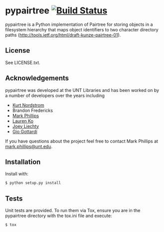 # pypairtree [![Build Status](https://github.com/unt-libraries/pypairtree/actions/workflows/test.yml/badge.svg?branch=master)](https://github.com/unt-libraries/pypairtree/actions)

pypairtree is a Python implementation of Pairtree for storing objects
in a filesystem hierarchy that maps object identifiers to two character
directory paths (http://tools.ietf.org/html/draft-kunze-pairtree-01).

## License

See LICENSE.txt.

## Acknowledgements

pypairtree was developed at the UNT Libraries and has been worked on
by a number of developers over the years including

- [Kurt Nordstrom](https://github.com/kurtnordstrom)
- Brandon Fredericks
- [Mark Phillips](https://github.com/vphill)
- [Lauren Ko](https://github.com/ldko)
- [Joey Liechty](https://github.com/yeahdef)
- [Gio Gottardi](https://github.com/somexpert)

If you have questions about the project feel free to contact Mark Phillips
at mark.phillips@unt.edu.

## Installation

Install with:
```sh
$ python setup.py install
```

## Tests

Unit tests are provided. To run them via Tox, ensure you are in the
pypairtree directory with the tox.ini file and execute:

```sh
$ tox
```
